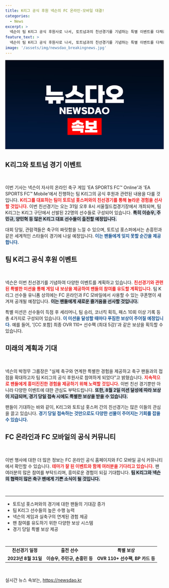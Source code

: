 ```yaml
---
title: K리그 공식 후원 넥슨의 FC 온라인·모바일 대결!
categories:
  - News
excerpt: >
  넥슨이 팀 K리그 공식 후원사로 나서, 토트넘과의 친선경기를 기념하는 특별 이벤트를 다채롭게 마련했다! 국내 축구팬들에게 꼭 필요한 정보와 혜택을 지금 확인하세요!
feature_text: >
  넥슨이 팀 K리그 공식 후원사로 나서, 토트넘과의 친선경기를 기념하는 특별 이벤트를 다채롭게 마련했다! 국내 축구팬들에게 꼭 필요한 정보와 혜택을 지금 확인하세요!
image: '/assets/img/newsdao_breakingnews.jpg'
---
```


<p><img src="/assets/img/newsdao_breakingnews.jpg" alt="ontimetimes 속보" /></p>

<h2 data-ke-size="size26">K리그와 토트넘 경기 이벤트</h2>

<p data-ke-size="size16">&nbsp;</p>

<p>이번 기사는 넥슨이 자사의 온라인 축구 게임 'EA SPORTS FC™ Online'과 'EA SPORTS FC™ Mobile'에서 진행하는 팀 K리그의 공식 후원과 관련된 내용을 다룰 것입니다. <b><span style="color: #ee2323;">K리그를 대표하는 팀이 토트넘 홋스퍼와의 친선경기를 통해 놀라운 경험을 선사할 것입니다.</span></b> 이번 친선경기는 오는 31일 오후 8시 서울월드컵경기장에서 개최되며, 팀 K리그는 K리그 구단에서 선발된 22명의 선수들로 구성되어 있습니다. <b><span style="background-color: #21538527;">특히 이승우, 주민규, 양민혁 등 많은 K리그 대표 선수들이 출전할 예정입니다.</span></b></p>

<p>대회 당일, 관람객들은 축구의 짜릿함을 느낄 수 있으며, 토트넘 홋스퍼에서는 손흥민과 같은 세계적인 스타들이 경기에 나설 예정입니다. <b><span style="color: #1a5490;">이는 팬들에게 잊지 못할 순간을 제공합니다.</span></b></p>

<h2 data-ke-size="size26">팀 K리그 공식 후원 이벤트</h2>

<p data-ke-size="size16">&nbsp;</p>

<p>넥슨은 이번 친선경기를 기념하여 다양한 이벤트를 계획하고 있습니다. <b><span style="color: #ee2323;">친선경기와 관련된 특별한 미션을 통해 게임 내 보상을 제공하여 팬들의 참여를 유도할 계획입니다.</span></b> 팀 K리그 선수들 유니폼 상의에는 FC 온라인과 FC 모바일에서 사용할 수 있는 쿠폰명이 새겨져 공개될 예정입니다. <b><span style="background-color: #21538527;">이는 팬들에게 새로운 즐거움을 선사할 것입니다.</span></b></p>

<p>특별 미션은 선수들이 득점 후 세리머니, 팀 승리, 코너킥 획득, 패스 10회 이상 기록 등 총 4가지로 구성되어 있습니다. <b><span style="color: #1a5490;">이 미션을 달성할 때마다 푸짐한 보상이 주어질 예정입니다.</span></b> 예를 들어, '[CC 포함] 최종 OVR 110+ 선수팩 (최대 5강)'과 같은 보상을 획득할 수 있습니다.</p>

<h2 data-ke-size="size26">미래의 계획과 기대</h2>

<p data-ke-size="size16">&nbsp;</p>

<p>넥슨의 박정무 그룹장은 "실제 축구와 연계한 특별한 경험을 제공하고 축구 팬들과의 접점을 확대하고자 팀 K리그의 공식 후원사로 참여하게 되었다"고 밝혔습니다. <b><span style="color: #ee2323;">지속적으로 팬들에게 흥미진진한 경험을 제공하기 위해 노력할 것입니다.</span></b> 이번 친선 경기뿐만 아니라 다양한 이벤트에 대한 관심도 부탁드립니다. <b><span style="background-color: #21538527;">또한, 8월 2일 미션 달성에 따라 보상이 지급되며, 경기 당일 접속 시에도 특별한 보상을 받을 수 있습니다.</span></b></p>

<p>팬들이 기대하는 바와 같이, K리그와 토트넘 홋스퍼 간의 친선경기는 많은 이들의 관심을 끌고 있습니다. <b><span style="color: #1a5490;">경기 당일 접속하는 것만으로도 다양한 선물이 주어지는 기회를 잡을 수 있습니다.</span></b></p>

<h2 data-ke-size="size26">FC 온라인과 FC 모바일의 공식 커뮤니티</h2>

<p data-ke-size="size16">&nbsp;</p>

<p>이번 행사에 대한 더 많은 정보는 FC 온라인 공식 홈페이지와 FC 모바일 공식 커뮤니티에서 확인할 수 있습니다. <b><span style="color: #ee2323;">테마가 잘 된 이벤트와 함께 여러분을 기다리고 있습니다.</span></b> 팬 여러분의 많은 참여를 부탁드리며, 흥미로운 경험이 되길 기대합니다. <b><span style="background-color: #21538527;">팀 K리그와 넥슨의 협력이 많은 축구 팬에게 기쁜 소식이 될 것입니다.</span></b> </p>

<p data-ke-size="size16">&nbsp;</p>

<hr>

<ul>
<li>토트넘 홋스퍼와의 경기에 대한 팬들의 기대감 증가</li>
<li>팀 K리그 선수들의 높은 수행 능력</li>
<li>넥슨의 게임과 실축구의 연계된 경험 제공</li>
<li>팬 참여를 유도하기 위한 다양한 보상 시스템</li>
<li>경기 당일 특별 보상 제공</li>
</ul>

<p data-ke-size="size16">&nbsp;</p>

<table>
<tr>
<td style="text-align: center; height: 17px;"><b>친선경기 일정</b></td>
<td style="text-align: center; height: 17px;"><b>출전 선수</b></td>
<td style="text-align: center; height: 17px;"><b>특별 보상</b></td>
</tr>
<tr>
<td style="text-align: center; height: 17px;"><b>2023년 8월 31일</b></td>
<td style="text-align: center; height: 17px;"><b>이승우, 주민규, 손흥민 등</b></td>
<td style="text-align: center; height: 17px;"><b>OVR 110+ 선수팩, BP 카드 등</b></td>
</tr>
</table>

<p data-ke-size="size16">&nbsp;</p>
실시간 뉴스 속보는, <a href="https://newsdao.kr" rel="dofollow">https://newsdao.kr</a>


